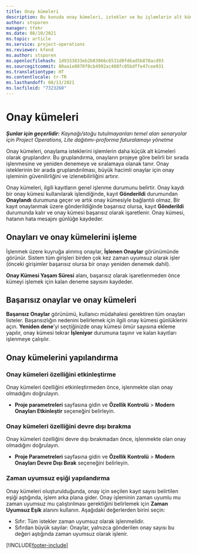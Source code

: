 ```yaml
---
title: Onay kümeleri
description: Bu konuda onay kümeleri, istekler ve bu işlemlerin alt kümeleri ile nasıl çalışılacağı açıklanmaktadır.
author: stsporen
manager: tfehr
ms.date: 08/10/2021
ms.topic: article
ms.service: project-operations
ms.reviewer: kfend
ms.author: stsporen
ms.openlocfilehash: 1d9333033eb2b03966c6531d0fd6ad5b878acd93
ms.sourcegitcommit: 80aa1e8070f0cb4992ac408fc05bdffe47cee931
ms.translationtype: HT
ms.contentlocale: tr-TR
ms.lasthandoff: 08/13/2021
ms.locfileid: "7323260"
---
```

# <a name="approval-sets"></a>Onay kümeleri

_**Şunlar için geçerlidir:** Kaynağı/stoğu tutulmayanları temel alan senaryolar için Project Operations, Lite dağıtımı-proforma faturalamayı yönetme_

Onay kümeleri, onaylama isteklerini işlemlerin daha küçük alt kümeleri olarak gruplandırır. Bu gruplandırma, onayların projeye göre belirli bir sırada işlenmesine ve yeniden denemeye ve sıralamaya olanak tanır. Onay isteklerinin bir arada gruplandırılması, büyük hacimli onaylar için onay işleminin güvenilirliğini ve izlenebilirliğini artırır.

Onay kümeleri, ilgili kayıtların genel işlenme durumunu belirtir. Onay kaydı bir onay kümesi kullanılarak işlendiğinde, kayıt **Gönderildi** durumundan **Onaylandı** durumuna geçer ve artık onay kümesiyle bağlantılı olmaz. Bir kayıt onaylanmak üzere gönderildiğinde başarısız olursa, kayıt **Gönderildi** durumunda kalır ve onay kümesi başarısız olarak işaretlenir. Onay kümesi, hatanın hata mesajını günlüğe kaydeder.

## <a name="processing-approvals-and-approval-sets"></a>Onayları ve onay kümelerini işleme
İşlenmek üzere kuyruğa alınmış onaylar, **İşlenen Onaylar** görünümünde görünür. Sistem tüm girişleri birden çok kez zaman uyumsuz olarak işler (önceki girişimler başarısız olursa bir onayı yeniden denemek dahil).

**Onay Kümesi Yaşam Süresi** alanı, başarısız olarak işaretlenmeden önce kümeyi işlemek için kalan deneme sayısını kaydeder.

## <a name="failed-approvals-and-approval-sets"></a>Başarısız onaylar ve onay kümeleri
**Başarısız Onaylar** görünümü, kullanıcı müdahalesi gerektiren tüm onayları listeler. Başarısızlığın nedenini belirlemek için ilgili onay kümesi günlüklerini açın.
**Yeniden dene**'yi seçtiğinizde onay kümesi ömür sayısına ekleme yapılır, onay kümesi tekrar **İşleniyor** durumuna taşınır ve kalan kayıtları işlenmeye çalışılır.

## <a name="configure-approval-sets"></a>Onay kümelerini yapılandırma

### <a name="enable-the-approval-sets-feature"></a>Onay kümeleri özelliğini etkinleştirme
Onay kümeleri özelliğini etkinleştirmeden önce, işlenmekte olan onay olmadığını doğrulayın.

- **Proje parametreleri** sayfasına gidin ve **Özellik Kontrolü** > **Modern Onayları Etkinleştir** seçeneğini belirleyin.

### <a name="turn-off-the-approval-sets-feature"></a>Onay kümeleri özelliğini devre dışı bırakma
Onay kümeleri özelliğini devre dışı bırakmadan önce, işlenmekte olan onay olmadığını doğrulayın.

- **Proje Parametreleri** sayfasına gidin ve **Özellik Kontrolü** > **Modern Onayları Devre Dışı Bırak** seçeneğini belirleyin.

### <a name="configuring-the-asynchronous-threshold"></a>Zaman uyumsuz eşiği yapılandırma 
Onay kümeleri oluşturulduğunda, onay için seçilen kayıt sayısı belirtilen eşiği aştığında, işlem arka plana gider. Onay işleminin zaman uyumlu mu zaman uyumsuz mu çalıştırılması gerektiğini belirlemek için **Zaman Uyumsuz Eşik** alanını kullanın. Aşağıdaki değerlerden birini seçin:

  - Sıfır: Tüm istekler zaman uyumsuz olarak işlenmelidir. 
  - Sıfırdan büyük sayılar: Onaylar, yalnızca gönderilen onay sayısı bu değeri aştığında zaman uyumsuz olarak işlenir.

[!INCLUDE[footer-include](../includes/footer-banner.md)]
